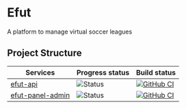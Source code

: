 # Efut
A platform to manage virtual soccer leagues

## Project Structure

| Services                                                      | Progress status                                                      | Build status                                                                                                                                                                                                                                                                                                                                                                                |
| --------------------------------------------------------------- |  -------------------------------------------------------------------- | -------------------------------------------------------------------------------------------------------------------------------------------------------- | 
| [efut-api](https://github.com/wtech-projects/efut-api) | ![Status](https://img.shields.io/badge/Status-developing-brightgree) | [![GitHub CI](https://github.com/wtech-projects/efut-api/actions/workflows/main.yml/badge.svg)](https://github.com/wtech-projects/efut-api/actions) 
| [efut-panel-admin](https://github.com/wtech-projects/efut-panel-admin) | ![Status](https://img.shields.io/badge/Status-developing-brightgree) | [![GitHub CI](https://github.com/wtech-projects/efut-panel-admin/actions/workflows/docker-image.yml/badge.svg)](https://github.com/wtech-projects/efut-panel-admin/actions) 








